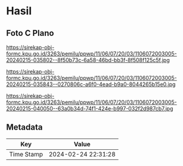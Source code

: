 # Hasil

## Foto C Plano

https://sirekap-obj-formc.kpu.go.id/3263/pemilu/ppwp/11/06/07/20/03/1106072003005-20240215-035802--8f50b73c-6a58-46bd-bb3f-8f508f125c5f.jpg

https://sirekap-obj-formc.kpu.go.id/3263/pemilu/ppwp/11/06/07/20/03/1106072003005-20240215-035843--0270806c-a6f0-4ead-b9a0-8044265b15e0.jpg

https://sirekap-obj-formc.kpu.go.id/3263/pemilu/ppwp/11/06/07/20/03/1106072003005-20240215-040050--63a0b34d-74f1-424e-b997-032f2d987cb7.jpg


## Metadata

| Key        | Value               |
| ---------- | ------------------- |
| Time Stamp | 2024-02-24 22:31:28 |



